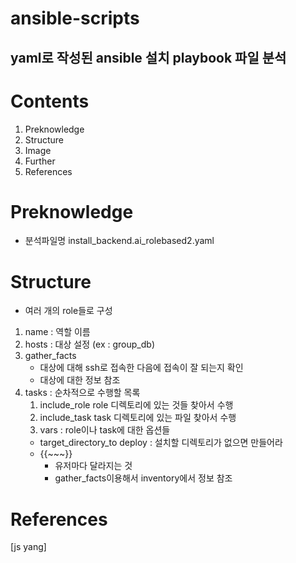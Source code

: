 ansible-scripts
=========

yaml로 작성된 ansible 설치 playbook 파일 분석
---------


# Contents  
1. Preknowledge  
2. Structure
3. Image
4. Further
5. References

# Preknowledge
* 분석파일명
install_backend.ai_rolebased2.yaml

# Structure
* 여러 개의 role들로 구성
1. name : 역할 이름
2. hosts : 대상 설정 (ex : group_db)
3. gather_facts 
    - 대상에 대해 ssh로 접속한 다음에 접속이 잘 되는지 확인
    - 대상에 대한 정보 참조
4. tasks : 순차적으로 수행할 목록
    1. include_role 
    role 디렉토리에 있는 것들 찾아서 수행
    2. include_task
    task 디렉토리에 있는 파일 찾아서 수행
    3. vars : role이나 task에 대한 옵션들
    - target_directory_to deploy : 설치할 디렉토리가 없으면 만들어라
    - {{~~~}} 
        - 유저마다 달라지는 것
        - gather_facts이용해서 inventory에서 정보 참조



# References  
[js yang]